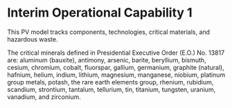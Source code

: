 Interim Operational Capability 1
================================

This PV model tracks components, technologies, critical materials, and hazardous waste.

The critical minerals defined in Presidential Executive Order (E.O.) No. 13817 are: aluminum (bauxite), antimony, arsenic, barite, beryllium, bismuth, cesium, chromium, cobalt, fluorspar, gallium, germanium, graphite (natural), hafnium, helium, indium, lithium, magnesium, manganese, niobium, platinum group metals, potash, the rare earth elements group, rhenium, rubidium, scandium, strontium, tantalum, tellurium, tin, titanium, tungsten, uranium, vanadium, and zirconium.
